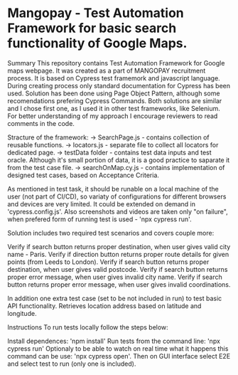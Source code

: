 # Mangopay - Test Automation Framework for basic search functionality of Google Maps.  
Summary
This repository contains Test Automation Framework for Google maps webpage. It was created as a part of MANGOPAY recruitment process. It is based on Cypress test framemork and javascript language. During creating process only standard documentation for Cypress has been used. 
Solution has been done using Page Object Pattern, although some recomendations prefering Cypress Commands. Both solutions are similar and I chose first one, as I used it in other test frameworks, like Selenium. For better understanding of my approach I encourage reviewers to read comments in the code. 

Stracture of the framework:
-> SearchPage.js - contains collection of reusable functions. 
-> locators.js - separate file to collect all locators for dedicated page. 
-> testData folder - contains test data inputs and test oracle. Although it's small portion of data, it is a good practice to saparate it from the test case file. 
-> searchOnMap.cy.js - contains implementation of designed test cases, based on Acceptance Criteria. 

As mentioned in test task, it should be runable on a local machine of the user (not part of CI/CD), so variaty of configurations for different browsers and devices are very limited. It could be extended on demand in 'cypress.config.js'. 
Also screenshots and videos are taken only "on failure", when prefered form of running test is used - 'npx cypress run'.

Solution includes two required test scenarios and covers couple more:

Verify if search button returns proper destination, when user gives valid city name - Paris.
Verify if direction button returns proper route details for given points (from Leeds to London).
Verify if search button returns proper destination, when user gives valid postcode.
Verify if search button returns proper error message, when user gives invalid city name.
Verify if search button returns proper error message, when user gives invalid coordinations.

In addition one extra test case (set to be not included in run) to test basic API functionality. 
Retrieves location address based on latitude and longitude.

Instructions
To run tests locally follow the steps below:

Install dependences: 'npm install'
Run tests from the command line: 'npx cypress run'
Optionaly to be able to watch on real time what it happens this command can be use: 'npx cypress open'. Then on GUI interface select E2E and select test to run (only one is included).
